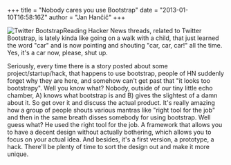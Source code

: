 +++
title = "Nobody cares you use Bootstrap"
date = "2013-01-10T16:58:16Z"
author = "Jan Hančič"
+++

![Twitter Bootstrap](/post_images/bs-docs-bootstrap-features.png)Reading Hacker News threads, related to Twitter Bootstrap, is lately kinda like going on a walk with a child, that just learned the word "car" and is now pointing and shouting "car, car, car!" all the time. Yes, it's a car now, please, shut up.

Seriously, every time there is a story posted about some project/startup/hack, that happens to use bootstrap, people of HN suddenly forget why they are here, and somehow can't get past that "it looks too bootstrapy". Well you know what? Nobody, outside of our tiny little echo chamber, A) knows what bootstrap is and B) gives the slightest of a damn about it. So get over it and discuss the actual product.
It's really amazing how a group of people shouts various mantras like "right tool for the job" and then in the same breath disses somebody for using bootstrap. Well guess what? He used the right tool for the job. A framework that allows you to have a decent design without actually bothering, which allows you to focus on your actual idea. And besides, it's a first version, a prototype, a hack. There'll be plenty of time to sort the design out and make it more unique.
